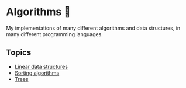 # Algorithms 🤖

My implementations of many different algorithms and data structures, in many
different programming languages.

## Topics

- [Linear data structures](./linear-data-structures/README.md)
- [Sorting algorithms](./sorting/README.md)
- [Trees](./trees/README.md)
